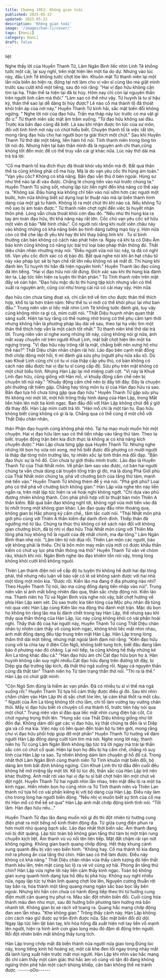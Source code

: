 ```yaml
---
title: Chương 1052: Không gian toái
published: 2025-05-22
updated: 2025-05-22
description: 'Không gian toái'
image: '/images/han-li/cover/'
tags: [HanLi]
category: HanLi
draft: false
---
```


liệt

Nghe thấy lời của Huyền Thanh Tử, Lâm Ngân Bình liếc nhìn Linh
Tê khổng tước một cái, lại suy nghĩ, trên mặt hiện lên một tia do
dự.
Nhưng vào lúc này, đầu Linh Tê khổng tước chợt lóe lên. Khuôn
mặt Từ thanh niên lại một lần nữa biến ảo hiện ra, đứng tại nơi
làm cho vị văn sĩ cùng lão ma giật mình trước sau cười khổ một
tiếng, sau đó nói rằng:
"Hai vị đạo hữu không cần tìm tại hạ. Thân thể ta hiện tại đã bị
hủy. Hôm nay chỉ còn lại nguyên thần trên người linh cầm mà
thôi."
"Làm sao có thể như vậy. Từ huynh là tu sĩ hậu kỳ, thân thể sao
lại dễ dàng bị hủy được? Lẽ nào cổ ma thánh tổ đã thoát khỏi trấn
áp của nơi này." Huyền Thanh Tử kinh hãi, sắc mặt biến đổi
không ngừng.
" Nghe lời nói của đạo hữu. Trấn ma tháp này lúc trước có ma vật
gì đó ư." Từ thanh niên sắc mặt âm trầm xuống.
"Từ đạo hữu không sai đâu. Trước kia bần đạo cũng đã biết. Là
sau khi nhận được tin tức của sư môn, đối với tình hình nơi này có
chút hiểu biết. Chuyện thánh tổ là việc rất lớn, mong rằng đạo hữu
cho hai người bọn ta giải thích một chút." Sau khi Huyền Thanh
Tử thở dài một tiếng, liền hàm hồ nói.
Tính thanh niên trong lòng tin lời nói đó. Nhưng hiện tại bản thân
mình đã là nguyên anh chi than,cũng không tốt đến mức để có
thể truy vấn cái gì khác nữa. Lúc này thở dài mà trà trả lời:

"Cổ ma thánh tổ kia đích thực đã thoát khỏi vây khốn mà đi. Bất
quá thân thể ta cũng không phải cổ ma hủy. Mà là do
vạn yêu cốc thi hùng ám toán."
"Vạn yêu cốc? Không có khả năng. Bần đạo vẫn thủ ở bên ngoài.
Hùng sư như thế nào lại đi vào được. Chẳng lẽ chúng tiến vào núi
trước chúng ta." Huyền Thanh Tử sửng sốt, nhưng lập tức liền
nghĩ đến khả năng có thể xảy ra.
"Không sai. Đầu hùng kia không chỉ tiến vào núi sớm hơn các
ngươi một bước, hơn nữa không biết sử dụng loại bí thuật nào mà
lại biến thành hình dáng của một gã tu hành. Không lộ ra một chút
thi khí nào cả. Nếu không Từ mỗ sao bị ám toán được." Từ thanh
niên chợt nghĩ đến việc bị huyết nhận thôn phệ.
Lòng vẫn chưa thoát khỏi cơn đau đó.
"Nếu như thi hùng kia ra tay ám toán đạo hữu, thì khả năng này
rất lớn. Cốc chủ vạn yêu cốc sở hữu một viên dị bảo "Mê hình
châu". Có người nói rằng khi nuốt viên châu này vào không những
có khả năng biến ảo hình dáng tướng mạo tùy ý. Hơn nữa còn có
thể che lấp đi yêu khí hay thi khí thay bằng linh khí
. Tu sĩ bình thường căn bản không có cách nào phát hiện ra. Ngay
cả khi ta có Diệu Âm bảo kính cũng không có năng lực bài trừ loại
báo pháp thần thông đó. Thất diệu chân nhân nhướng mày nói.
"Điều ngươi vừa nói lúc nãy, ta đã có nghĩ tới. Vạn yêu cốc đích
xác có dị bảo đó. Bất quá nghe nói khi ăn hạt châu tử này vào
pháp lực sẽ bị hạn chế rất lớn nếu không nó sẽ mất đi. Thi hùng
khi đánh lén Từ huynh thì hẳn đã hiện nguyên hình." Huyền
Thanh lão đạo cũng đã lên tiếng.
"Hai vị đạo hữu nói rất đúng. Đích xác sau khi thi hùng kia đánh
lén ta. Lập tức liền hiện ra luyện thi thân phân." Từ Tính thanh
niên trên mặt đầy vẻ oán hận.
"Đạo hữu mặc dù bị thi hùng tập kích nhưng vẫn có thể xuất ra
nguyên anh, cũng coi như trong cái rủi có cái may vậy. Hơn nữa

đạo hữu còn chưa từng đoạt xá, chỉ cần trở về tìm cho được thân
thể thích hợp, khổ tu lại hơn trăm năm. Như thế tu vi mới có thể
khôi phục lại như ban đầu." Trung niên văn sĩ liếc mắt nhìn Linh
Tê khổng tước đánh giá, tuy vậy cũng không nhìn ra gì cả, mỉm
cười nói.
"Thất Diệu huynh nhãn quan thật sáng suốt. Hiện tại tuy rằng có
thể nương nhờ trong cơ thể phụ cầm tạm thời nhưng không hẳn
là phương pháp lâu dài về sau, theo tại hạ việc tìm một thân thể
thích hợp vẫn là một cách tốt nhất." Từ thanh niên khẽ thở dài trả
lời.
Trung niên văn sĩ nghe xong những lời này, cũng không nói gì
nữa, ánh mắt xoay chuyển rơi trên người Khuê Linh, mặt bất chợt
hiện lên một tia ngưng trọng.
"Vị đạo hữu này trông rất lạ mặt, chẳng biết nên xưng hô như thế
nào?" Thất Diệu chân nhân chậm rãi hỏi. Lão đạo bên cạnh mắt
đồng thời chớp động một hồi, tỉ mỉ đánh giá sửu phụ (người phụ
nữa xấu xí).
Dù sao Khuê Linh cũng chỉ có tu vi của thập cấp yêu thú, cơ bản
không có cách nào dấu được hai vị đại tu sĩ cùng cấp độ.
Sửu phụ trên mặt không có một chút biểu tình. Nhưng Hàn Lập lại
mở miệng cười cợt.
"Vị này là Khuê Linh đạo hữu, cũng giống với Hàn mỗ, vì khuấy
động cấm chế nên bị chuyển tới núi này."
"Khuấy động cấm chế nên bị đẩy tới đây. Đây là chuyện phi
thường rất hiếm gặp. Chẳng hay tông môn tu sĩ của Hàn đạo hữu
ra sao. Bần đạo tựa hồ chưa từng gặp qua đạo hữu." Huyền
Thanh Tử gặp sửu phụ thì không nói một lời, một hồi trông thấy
hình dạng của Hàn Lập, trong Mắt liền hiện lên một tia kinh ngạc.
Ban đầu đối với Hàn Lập không chút để ý giờ đã thay đổi. Hàn
Lập mỉm cười trả lời.
"Hàn mỗ chỉ là một tán tu. Đạo hữu không biết cũng không có gì
là lạ. Chẳng qua có thể cùng ở một chỗ với Thất Diệu chân nhân,

thân Phận đạo huynh cũng không phải nhỏ. Tại hạ mạo muội
muốn hỏi một chuyện. Hai vị đạo hữu làm sao có thể tiến nhập
vào tầng thứ tám. Theo ta biết. truyện động trận bên kia đích thực
là không ai có khả năng kích chuyển được."
Hàn Lập chưa từng gặp qua Huyền Thanh Tử. Nhưng nghe
những lời bọn họ vừa nói xong, mơ hồ biết được đối phương có
mười người là thập đại tông môn trưởng lão, tự nhiên xốc lại tinh
thần mà đối đạp.
"Bần đạo thực sự là hồ đồ. Còn chưa tự giới thiệu mình trước.
Lão đạo là Huyền Thanh Tử của Thái Nhất môn. Về phần làm sao
vào được, cơ bản hai người chúng ta vẫn chưa dùng cái truyện
tống trận gì đó, mà là dùng Phá Giới phù của Thái Nhất môn
chúng ta, phá vỡ chướng bích của tầng thứ tám, mạnh mẽ tiến
vào." Huyền Thanh Tử không thèm để ý mà nói. "Phá giới phù?
Loại phù có thể phá vỡ chướng bích không gian." Hàn Lập vừa
nghe tên này liền ngẩn ra, trên mặt lập tức hiện ra vẻ hoài nghi
không ngớt.
"Chỉ dựa vào phù đương nhiên không thành. Còn phải phối hợp
với bí thuật bản môn Thiên A thần kiếm. Bất quá bần đạo không
nghĩ tới, không ngờ vừa mới tiến vào đã bị nhốt trong một không
gian khác. Lão đạo quay đầu nhìn thoáng qua, không gian bị Hắc
phong kỳ cấm chế,, tấm tắc cười nói.
"Thái Nhất môn phá giới phù cùng với Thiên A thần kiếm đại danh
đỉnh đỉnh. Thiếp thân đã ngưỡng mộ từ lâu. Chúng ta thúc thủ
không có kế sách nào đối với không gian chướng bích, đã bị nhị vị
đạo hữu Thái Nhất môn cùng với Thiên Ma tông phá hủy không
hổ là người của đệ nhất chính, ma đại tông." Lâm Ngân Bình than
nhẹ nói.
"Lâm tiên tử nói đùa rồi. Thiên Lan môn các người, bảo vật không
phải là thiếu. Chỉ là bổn môn may mắn vừa mới có được khẩu
thần kiếm có chút uy lực phá thần thông mà thôi" Huyền Thanh
Tử vân vê chòm râu, khách khí nói.
Ngân Bình nghe lão đạo khiêm tốn nói vậy, trong lòng không khỏi
cười khổ không nguôi.

Thiên Lan thánh điện nói về cấp độ tu luyện thì không hề dưới hai
đại tông phái, thế nhưng nếu luận về bảo vật có lẽ sẽ không sánh
được với hai nhà một tông một môn kia.
"Được rồi. Kiền lão ma đang ở địa phương nào nhỉ? Theo Huyền
Thanh Tử nói, lão ma cũng đồng dạng tiến nhập vào núi". Trung
niên văn sĩ ánh mắt bỗng nhiên đảo qua, thần sắc chớp động nói.
Kiền lão ma.
Thanh niên họ Từ và Ngân Bình vừa nghe nói vậy, bất chợt
hướng về phía Hàn Lập xem xét.
Dù sao trước kia tiên tông của Mộc phu nhân đã từng nói qua
việc Hàn Lập cùng Kiền lão ma động thủ đánh một trận. Mặc dù
bọn họ không tin rằng lão ma bị đánh chết trong tay Hàn Lập, thế
nhưng sau khi thấy qua thần thông của Hàn Lập, lúc này cũng
không khỏi có vài phần hoài nghi.
Thấy thái độ của hai người này, Huyền Thanh Tứ cùng Thất Diệu
chân nhân tự nhiên cảm thấy vô cùng kinh ngạc, không khỏi liếc
mắt nhìn nhau, ánh mắt đồng dạng đều tập trung trên mặt Hàn
Lập.
Hàn Lập trong lòng thầm thở dài một tiếng, nhưng mặt ngoài lãnh
đạm nói rằng:
"Kiền đạo hữu cùng với ta chia tay ở điện Côn Ngô, không biết
tung tích, biết đâu đang tầm bảo ở phương nào đó chăng. Lại nói
tiếp, ta cũng không hề thấy những kẻ Âm La tông khác đâu cả."
"Hàn đạo hữu ám chỉ Cát đạo hữu bọn họ à. Hàn huynh không
cần suy nghĩ nhiều.Cát đạo hữu đang trên đường tới đây, bị Diệp
gia đại trường tập kích, đã thất thủ ngã xuống rồi. Ngay cả
nguyên thần cũng đã thất tán" Thanh niên họ Từ tâm trạng thẫn
thờ nói.
"Thì ra là thế." Hàn Lập có chút giật mình.

"Côn Ngô Sơn đúng là hiểm ác vạn phần. Đã có nhiều tu sĩ vì thế
mà ngã xuống rồi." Huyền Thanh Tử tựa hồ cảm thấy được điều
gì đó. Sau khi nhìn chằm chằm vào Hàn Lập thì dị sắc chợt lóe
lên, lại cảm khái thốt ra một câu.
" Người của Âm La tông không tốt cho lắm, chỉ tổ làm vướng tay
vướng chân thôi. Mấy vị đạo hữu biết rõ chuyện cổ ma thánh tổ,
trước tiên hãy nói qua một chút." Trung niên văn sĩ đảo qua liếc
mắt nhìn cung điện hài cốt, Có chút ngưng trọng thốt lên.
"Hung sắc của Thất Diệu không giống như lời đồn đại. Không
dám dối gạt các vị đạo hữu, kỳ thật chúng ta đến là vì Diệp gia và
cổ ma kia. Việc này có liên quan đến toàn bộ tu tiên giới, mong
rằng chư vị đạo hữu phối hợp giúp đỡ một phần" Huyền Thanh Tử
hướng về đám người Hàn Lập đồng dạng cười tủm tỉm mà nói.
Nghe xong lời này, thanh niên họ Từ cùng Lâm Ngân Bình không
lập tức trả lời ngay mà trái lại thần sắc còn có chút cổ quái. Hiện
tại bọn họ đều bị hạ cấm chế, chẳng rõ suy tính của Hàn Lập ra
sao. Tự nhiên không dám làm chuyện gì hồ đồ cả. Trong nhất thời
Lâm Ngân Bình cùng thanh niên Từ Tính khuôn mặt biến đổi, bộ
dáng âm tình bất định không ngừng.
Còn Khuê Linh thi từ đầu đến cuối đều không hề mở miệng lấy
một lời.
Kể từ lúc đó, thần sắc của Hàn Lập trở nên khác thường. Ánh
mắt rơi vào hại vị đại tu sĩ bất chợt hiện lên một chút vẻ đột ngột.
Huyền Thanh Tử hai người nhìn lẫn nhau, trên mặt đều lộ ra một
tia kinh ngạc. Hiển nhiên bọn họ cũng nhìn ra Từ Tính thanh niên
và Thiên Lan thánh nữ tựa hồ có vài phần kiêng kị với bộ dáng
của Hàn Lập.
Điều này làm cho trong lòng hai người biến động.
"Nếu nhị vị muốn biết sự tình của cổ ma thì Hàn mỗ có thể kể sơ
qua" Hàn Lập ánh mắt chớp động bình tĩnh nói.
"Tốt lắm. Hàn đạo hữu nếu..."

Huyền Thanh Tử đạo lão đang muốn nói gì đó thì đột nhiên từ
hướng cung điện phát ra một tiếng nổ kinh thiên động địa. Từ
giữa cung điện phun ra hơn mười nhũ quang bạch sắc.
Lão đạo nhất thời biến sắc. Âm thanh đang nói bị đứt quãng.
Lập tức toàn bộ không gian tầng thứ tám bị một trận rung chuyển
kịch liệt. Âm thanh vù vù nổi lên liên tiếp. Mặt đất chậm rãi rạn nứt
không ngừng. Không gian bạch quang chớp động. Hết thảy khung
cảnh xung quanh đều bị vặn vẹo biến hình.
"Không hay. Cổ ma thánh tổ kia đang mở ra phong ấn của tầng
thứ chín. Hắn sao có thể làm được. Điều này không có khả năng."
Thất Diệu chân nhân vừa thấy cảnh tượng đó liền thất thanh kêu
lên, trên mặt cùng lúc lộ ra vẻ vô cùng sợ hãi.
Phong ấn tầng thứ chín?
Hàn Lập vừa nghe lời này liền cảm thấy kinh ngạc. Toàn bộ
không gian xung quanh hình dạng tựa hồ đều bị phá hủy. Không
suy nghĩ nhiều nữa, ngay lập tức tự thân linh quang chợt lóe lên,
Nguyên cương thuẫn rời tay bắn ra, hóa thành một tầng quang
mang ngân sắc bao bọc lấy bên ngoài. Nhưng khi hắn còn chưa
có hành động tiếp theo thì từ hướng cung điện mười căn quang
trụ phụt ra. Màu sắc đột nhiên biến đổi. Cuối cùng hóa thành màu
đen như mực, sau đó hướng bốn phương tám hướng mà bắn
nhanh tới. Không gian bị xé rách vỡ toang ra. Quang hắc mang
chớp động đan xen lẫn nhau.
"Khe không gian."
Trông thấy cảnh này. Hàn Lập không còn cách nào giữ được sự
trấn định được nữa. Sắc mặt biến đổi dữ dội.
Ngay lập tức liền lật bàn tay, khi hỏa hồng đã xuất hiện nơi tay
liền vỗ mạnh lên người, hiện ra hình ảnh con giao long màu đỏ
đậm di động trên người. Rồi đột nhiên biến mất không thấy tung
tích.

Hàn Lập trong chớp mắt đã biến thành nửa người nửa giao
long.Đúng lúc này, trong tiếng kinh hô hoảng sợ, một cái khe đen
tối ngay trong nháy mắt đã lanh lùng xuất hiện trước mắt mọi
người.
Hàn Lập khi nhìn vào hắc mang đó chỉ cảm thấy một cảm giác
thứ hắc ám vô cùng vô tận đó đang không ngừng thôn phệ hắn
một cách khủng khiếp, căn bản không thể né tránh được.
------oOo------
